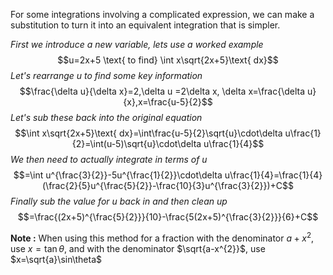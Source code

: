 For some integrations involving a complicated expression, we can make a substitution to turn it into an equivalent integration that is simpler.

*First we introduce a new variable, lets use a worked example* 
$$u=2x+5 \text{ to find} \int x\sqrt{2x+5}\text{ dx}$$
*Let's rearrange u to find some key information*
$$\frac{\delta u}{\delta x}=2,\delta u =2\delta x, \delta x=\frac{\delta u}{x},x=\frac{u-5}{2}$$
*Let's sub these back into the original equation*
$$\int x\sqrt{2x+5}\text{ dx}=\int\frac{u-5}{2}\sqrt{u}\cdot\delta u\frac{1}{2}=\int(u-5)\sqrt{u}\cdot\delta u\frac{1}{4}$$
*We then need to actually integrate in terms of u*
$$=\int u^{\frac{3}{2}}-5u^{\frac{1}{2}}\cdot\delta u\frac{1}{4}=\frac{1}{4}(\frac{2}{5}u^{\frac{5}{2}}-\frac{10}{3}u^{\frac{3}{2}})+C$$
*Finally sub the value for u back in and then clean up*
$$=\frac{(2x+5)^{\frac{5}{2}}}{10}-\frac{5(2x+5)^{\frac{3}{2}}}{6}+C$$


**Note :**
When using this method for a fraction with the denominator $a+x^{2}$, use $x=\tan\theta$, and with the denominator $\sqrt{a-x^{2}}$,  use $x=\sqrt{a}\sin\theta$

